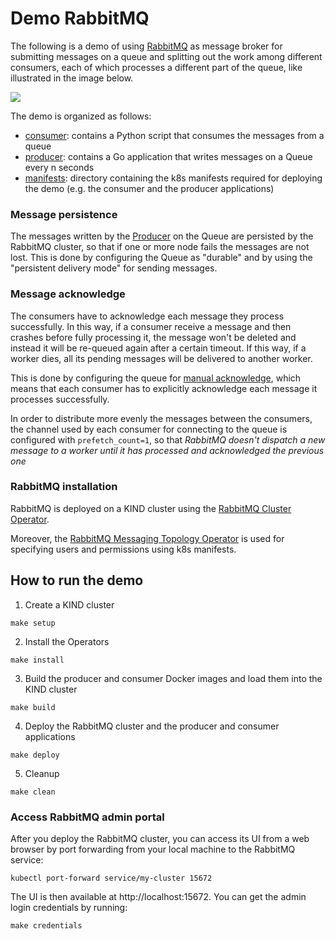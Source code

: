 # Demo RabbitMQ

The following is a demo of using [RabbitMQ](https://www.rabbitmq.com/) as message broker for submitting
messages on a queue and splitting out the work among different consumers, each of which processes a different part
of the queue, like illustrated in the image below.

![](https://www.rabbitmq.com/img/tutorials/python-two.png)

The demo is organized as follows:

* [consumer](consumer): contains a Python script that consumes the messages from a queue
* [producer](producer): contains a Go application that writes messages on a Queue every n seconds
* [manifests](manifests): directory containing the k8s manifests required for deploying the demo (e.g. the consumer and
  the
  producer applications)

### Message persistence

The messages written by the [Producer](producer) on the Queue are persisted by the RabbitMQ cluster, so that if one or
more
node fails the messages are not lost. This is done by configuring the Queue as "durable" and by using the "persistent
delivery mode"
for sending messages.

### Message acknowledge

The consumers have to acknowledge each message they process successfully. In this way, if a consumer receive a message
and then
crashes before fully processing it, the message won't be deleted and instead it will be re-queued again after a certain
timeout.
If this way, if a worker dies, all its pending messages will be delivered to another worker. 

This is done by configuring the queue for [manual acknowledge](https://www.rabbitmq.com/confirms.html), which means that 
each consumer has to explicitly acknowledge each message it processes successfully.

In order to distribute more evenly the messages between the consumers, the channel used by each consumer for
connecting to the queue is configured with ``prefetch_count=1``, so that
_RabbitMQ doesn't dispatch a new message to a worker until it has processed and acknowledged the previous one_

### RabbitMQ installation

RabbitMQ is deployed on a KIND cluster using
the [RabbitMQ Cluster Operator](https://www.rabbitmq.com/kubernetes/operator/operator-overview.html).

Moreover,
the [RabbitMQ Messaging Topology Operator](https://www.rabbitmq.com/kubernetes/operator/install-topology-operator.html)
is used for specifying users and permissions using k8s manifests.

## How to run the demo

1. Create a KIND cluster

```shell
make setup
```

2. Install the Operators

```shell
make install
```

3. Build the producer and consumer Docker images and load them into the KIND cluster

```shell
make build
```

4. Deploy the RabbitMQ cluster and the producer and consumer applications

```shell
make deploy
```

5. Cleanup

```shell
make clean
```

### Access RabbitMQ admin portal

After you deploy the RabbitMQ cluster, you can access its UI from a web browser by port forwarding from your local
machine
to the RabbitMQ service:

```shell
kubectl port-forward service/my-cluster 15672
```

The UI is then available at http://localhost:15672. You can get the admin login credentials by running:

```shell
make credentials
```